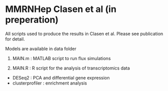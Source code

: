 # MMRNHep Clasen et al (in preperation)

All scripts used to produce the results in Clasen et al. Please see publication for detail.

Models are available in data folder

1. MAIN.m : MATLAB script to run flux simulations

2. MAIN.R : R script for the analysis of transcriptomics data
* DESeq2 : PCA and differential gene expression
* clusterprofiler : enrichment analysis
